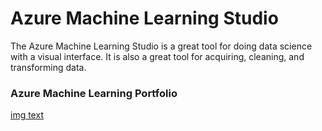 # Azure Machine Learning Studio
The Azure Machine Learning Studio is a great tool for doing data science with a visual interface. It is also a great tool for acquiring, cleaning, and transforming data.

### Azure Machine Learning Portfolio
[img text](https://github.com/milindchavan12/AzMLStudio/blob/master/azml-portfolio.png)
